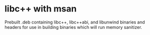 # libc++ with msan

Prebuilt .deb containing libc++, libc++abi, and libunwind binaries and headers for use in building binaries which will run memory sanitizer.